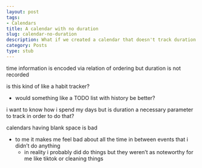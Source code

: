 ```yaml
---
layout: post
tags:
- Calendars
title: A calendar with no duration
slug: calendar-no-duration
description: What if we created a calendar that doesn't track duration of events?
category: Posts
type: stub
---
```


time information is encoded via relation of ordering but duration is not recorded 

is this kind of like a habit tracker?
* would something like a TODO list with history be better?

i want to know how i spend my days but is duration a necessary parameter to track in order to do that?

calendars having blank space is bad
* to me it makes me feel bad about all the time in between events that i didn’t do anything
    * in reality i probably did do things but they weren’t as noteworthy for me like tiktok or cleaning things